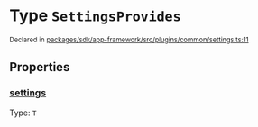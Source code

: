 # Type `SettingsProvides`
<sub>Declared in [packages/sdk/app-framework/src/plugins/common/settings.ts:11](https://github.com/dxos/dxos/blob/d2aae6ea4/packages/sdk/app-framework/src/plugins/common/settings.ts#L11)</sub>




## Properties
### [settings](https://github.com/dxos/dxos/blob/d2aae6ea4/packages/sdk/app-framework/src/plugins/common/settings.ts#L12)
Type: <code>T</code>





